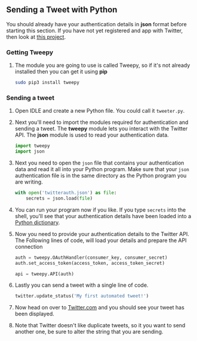 ## Sending a Tweet with Python

You should already have your authentication details in **json** format before starting this section. If you have not yet registered and app with Twitter, then look at [this project]().

### Getting Tweepy

1. The module you are going to use is called Tweepy, so if it's not already installed then you can get it using **pip**

	~~~bash
	sudo pip3 install tweepy
	~~~

### Sending a tweet

1. Open IDLE and create a new Python file. You could call it `tweeter.py`.

1. Next you'll need to import the modules required for authentication and sending a tweet. The **tweepy** module lets you interact with the Twitter API. The **json** module is used to read your authentication data.

	~~~python
	import tweepy
	import json
	~~~

1. Next you need to open the `json` file that contains your authentication data and read it all into your Python program. Make sure that your `json` authentication file is in the same directory as the Python program you are writing.

	~~~python
	with open('twitterauth.json') as file:
		secrets = json.load(file)
	~~~

1. You can run your program now if you like. If you type `secrets` into the shell, you'll see that your authentication details have been loaded into a [Python dictionary](link-to-python-dictionaries-ingredient).

1. Now you need to provide your authentication details to the Twitter API. The Following lines of code, will load your details and prepare the API connection

	~~~python
	auth = tweepy.OAuthHandler(consumer_key, consumer_secret)
	auth.set_access_token(access_token, access_token_secret)

	api = tweepy.API(auth)
	~~~

1. Lastly you can send a tweet with a single line of code.

	~~~python
	twitter.update_status('My first automated tweet!')
	~~~
	
1. Now head on over to [Twitter.com](https://twitter.com) and you should see your tweet has been displayed.

1. Note that Twitter doesn't like duplicate tweets, so it you want to send another one, be sure to alter the string that you are sending.
